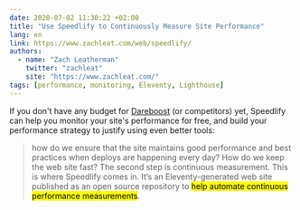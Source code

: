 ```yaml
---
date: 2020-07-02 11:30:22 +02:00
title: "Use Speedlify to Continuously Measure Site Performance"
lang: en
link: https://www.zachleat.com/web/speedlify/
authors:
  - name: "Zach Leatherman"
    twitter: "zachleat"
    site: "https://www.zachleat.com/"
tags: [performance, monitoring, Eleventy, Lighthouse]
---
```


If you don't have any budget for [Dareboost](/tags/dareboost/) (or competitors) yet, Speedlify can help you monitor your site's performance for free, and build your performance strategy to justify using even better tools:

> how do we ensure that the site maintains good performance and best practices when deploys are happening every day? How do we keep the web site fast? The second step is continuous measurement. This is where Speedlify comes in. It’s an Eleventy-generated web site published as an open source repository to <mark>help automate continuous performance measurements</mark>.

